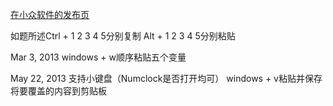 [在小众软件的发布页](http://www.appinn.com/copy-paste-12345/)

如题所述Ctrl + 1 2 3 4 5分别复制 Alt + 1 2 3 4 5分别粘贴

Mar 3, 2013
windows + w顺序粘贴五个变量

May 22, 2013
支持小键盘（Numclock是否打开均可）
windows + v粘贴并保存将要覆盖的内容到剪贴板